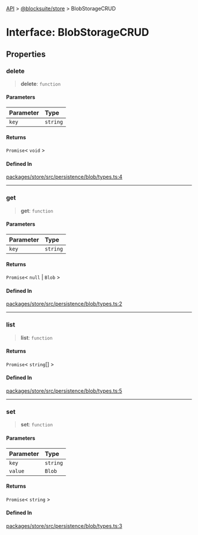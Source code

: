 [API](../../../index.md) > [@blocksuite/store](../index.md) > BlobStorageCRUD

# Interface: BlobStorageCRUD

## Properties

### delete

> **delete**: `function`

#### Parameters

| Parameter | Type |
| :------ | :------ |
| `key` | `string` |

#### Returns

`Promise`\< `void` \>

#### Defined In

[packages/store/src/persistence/blob/types.ts:4](https://github.com/Saul-Mirone/blocksuite/blob/f2324b82e/packages/store/src/persistence/blob/types.ts#L4)

***

### get

> **get**: `function`

#### Parameters

| Parameter | Type |
| :------ | :------ |
| `key` | `string` |

#### Returns

`Promise`\< `null` \| `Blob` \>

#### Defined In

[packages/store/src/persistence/blob/types.ts:2](https://github.com/Saul-Mirone/blocksuite/blob/f2324b82e/packages/store/src/persistence/blob/types.ts#L2)

***

### list

> **list**: `function`

#### Returns

`Promise`\< `string`[] \>

#### Defined In

[packages/store/src/persistence/blob/types.ts:5](https://github.com/Saul-Mirone/blocksuite/blob/f2324b82e/packages/store/src/persistence/blob/types.ts#L5)

***

### set

> **set**: `function`

#### Parameters

| Parameter | Type |
| :------ | :------ |
| `key` | `string` |
| `value` | `Blob` |

#### Returns

`Promise`\< `string` \>

#### Defined In

[packages/store/src/persistence/blob/types.ts:3](https://github.com/Saul-Mirone/blocksuite/blob/f2324b82e/packages/store/src/persistence/blob/types.ts#L3)
